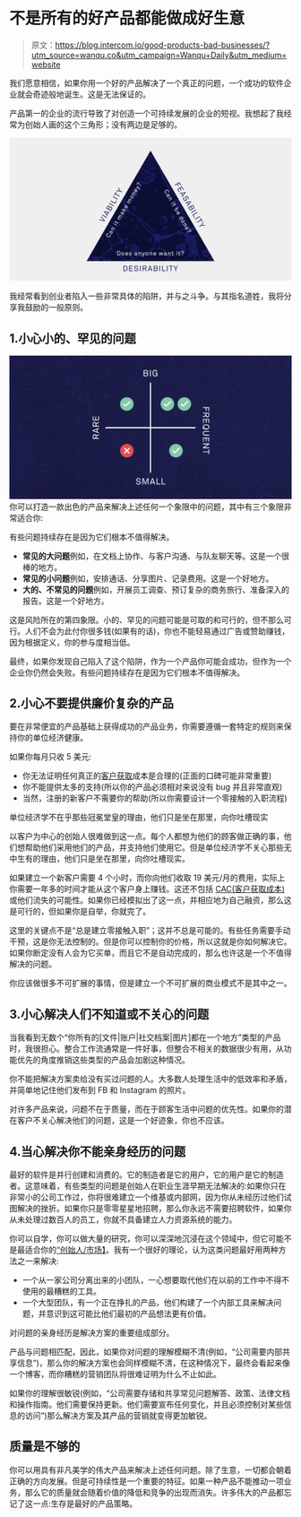 # 不是所有的好产品都能做成好生意

> 原文：<https://blog.intercom.io/good-products-bad-businesses/?utm_source=wanqu.co&utm_campaign=Wanqu+Daily&utm_medium=website>

我们愿意相信，如果你用一个好的产品解决了一个真正的问题，一个成功的软件企业就会奇迹般地诞生。这是无法保证的。

产品第一的企业的流行导致了对创造一个可持续发展的企业的短视。我想起了我经常为创始人画的这个三角形；没有两边是足够的。

![Triangle showing how product-first businesses need to have viable, feasible and desirable products](img/279bef6e4e511a5b29dcaf99fdaa767d.png)

我经常看到创业者陷入一些非常具体的陷阱，并与之斗争。与其指名道姓，我将分享我鼓励的一般原则。

## 1.小心小的、罕见的问题

![Products that address small, rare problems, will not make a good business](img/7588cece04aa10b56646027d9e0bd680.png)
你可以打造一款出色的产品来解决上述任何一个象限中的问题，其中有三个象限非常适合你:

有些问题持续存在是因为它们根本不值得解决。

*   **常见的大问题**例如，在文档上协作、与客户沟通、与队友聊天等。这是一个很棒的地方。
*   **常见的小问题**例如，安排通话、分享图片、记录费用。这是一个好地方。
*   **大的、不常见的问题**例如，开展员工调查、预订复杂的商务旅行、准备深入的报告。这是一个好地方。

这是风险所在的第四象限。小的、罕见的问题可能是可取的和可行的，但不那么可行。人们不会为此付你很多钱(如果有的话)，你也不能轻易通过广告或赞助赚钱，因为根据定义，你的参与度相当低。

最终，如果你发现自己陷入了这个陷阱，作为一个产品你可能会成功，但作为一个企业你仍然会失败。有些问题持续存在是因为它们根本不值得解决。

## 2.小心不要提供廉价复杂的产品

要在非常便宜的产品基础上获得成功的产品业务，你需要遵循一套特定的规则来保持你的单位经济健康。

如果你每月只收 5 美元:

*   你无法证明任何真正的[客户获取](https://www.intercom.com/blog/customer-acquisition/)成本是合理的(正面的口碑可能非常重要)
*   你不能提供太多的支持(所以你的产品必须相对来说没有 bug 并且非常直观)
*   当然，注册的新客户不需要你的帮助(所以你需要设计一个零接触的入职流程)

单位经济学不在乎那些冠冕堂皇的理由，他们只是坐在那里，向你吐槽现实

以客户为中心的创始人很难做到这一点。每个人都想为他们的顾客做正确的事，他们想帮助他们采用他们的产品，并支持他们使用它。但是单位经济学不关心那些无中生有的理由，他们只是坐在那里，向你吐槽现实。

如果建立一个新客户需要 4 个小时，而你向他们收取 19 美元/月的费用，实际上你需要一年多的时间才能从这个客户身上赚钱。这还不包括 [CAC(客户获取成本)](https://www.intercom.com/blog/what-is-customer-acquisition-cost/)或他们流失的可能性。如果你已经模拟出了这一点，并相应地为自己融资，那么这是可行的，但如果你是自举，你就完了。

这里的关键点不是“总是建立零接触入职”；这并不总是可能的。有些任务需要手动干预，这是你无法控制的。但是你可以控制你的价格，所以这就是你如何解决它。如果你断定没有人会为它买单，而且它不是自动完成的，那么也许这是一个不值得解决的问题。

你应该做很多不可扩展的事情，但是建立一个不可扩展的商业模式不是其中之一。

## 3.小心解决人们不知道或不关心的问题

当我看到无数个“你所有的[文件|账户|社交档案|图片]都在一个地方”类型的产品时，我很担心。整合工作流通常是一件好事，但整合不相关的数据很少有用，从功能优先的角度推销这些类型的产品会加剧这种情况。

你不能把解决方案卖给没有买过问题的人。大多数人处理生活中的低效率和矛盾，并简单地记住他们发布到 FB 和 Instagram 的照片。

对许多产品来说，问题不在于质量，而在于顾客生活中问题的优先性。如果你的潜在客户不关心解决他们的问题，这是一个好迹象，你也不应该。

## 4.当心解决你不能亲身经历的问题

最好的软件是并行创建和消费的。它的制造者是它的用户，它的用户是它的制造者。这意味着，有些类型的问题是创始人在职业生涯早期无法解决的:如果你只在非常小的公司工作过，你将很难建立一个维基或内部网，因为你从未经历过他们试图解决的挫折。如果你只是零零星星地招聘，那么你永远不需要招聘软件，如果你从未处理过数百人的员工，你就不具备建立人力资源系统的能力。

你可以自学，你可以做大量的研究，你可以深深地沉浸在这个领域中，但它可能不是最适合你的[“创始人/市场】](http://cdixon.org/2011/06/20/foundermarket-fit/)。我有一个很好的理论，认为这类问题最好用两种方法之一来解决:

*   一个从一家公司分离出来的小团队，一心想要取代他们在以前的工作中不得不使用的最糟糕的工具。
*   一个大型团队，有一个正在挣扎的产品，他们构建了一个内部工具来解决问题，并意识到这可能比他们最初的产品想法更有价值。

对问题的亲身经历是解决方案的重要组成部分。

产品与问题相匹配，因此，如果你对问题的理解模糊不清(例如，“公司需要内部共享信息”)，那么你的解决方案也会同样模糊不清，在这种情况下，最终会看起来像一个博客，而你糟糕的营销团队将很难证明为什么不止如此。

如果你的理解很敏锐(例如，“公司需要存储和共享常见问题解答、政策、法律文档和操作指南。他们需要保持更新。他们需要宣布任何变化，并且必须控制对某些信息的访问”)那么解决方案及其产品的营销就变得更加敏锐。

## 质量是不够的

你可以用具有非凡美学的伟大产品来解决上述任何问题。除了生意，一切都会朝着正确的方向发展。但是可持续性是一个重要的特征。如果一种产品不能推动一项业务，那么它的质量就会随着价值的降低和竞争的出现而消失。许多伟大的产品都忘记了这一点:生存是最好的产品策略。